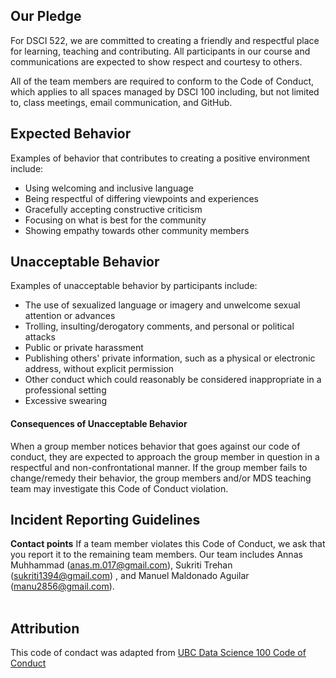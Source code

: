 ## Our Pledge

For DSCI 522, we are committed to creating a friendly and respectful place for learning, teaching and contributing. 
All participants in our course and communications are expected to show respect and courtesy to others.

All of the team members are required to conform to the Code of Conduct, which applies to all spaces managed by DSCI 100 including, but not limited to, class meetings, email communication, and GitHub. 

## Expected Behavior

Examples of behavior that contributes to creating a positive environment
include:

* Using welcoming and inclusive language
* Being respectful of differing viewpoints and experiences
* Gracefully accepting constructive criticism
* Focusing on what is best for the community
* Showing empathy towards other community members

## Unacceptable Behavior
Examples of unacceptable behavior by participants include:

* The use of sexualized language or imagery and unwelcome sexual attention or
 advances
* Trolling, insulting/derogatory comments, and personal or political attacks
* Public or private harassment
* Publishing others' private information, such as a physical or electronic
 address, without explicit permission
* Other conduct which could reasonably be considered inappropriate in a
 professional setting
* Excessive swearing

#### Consequences of Unacceptable Behavior

When a group member notices behavior that goes against our code of conduct, they are expected to approach the group member in question in a respectful and non-confrontational manner. If the group member fails to change/remedy their behavior, the group members and/or MDS teaching team may investigate this Code of Conduct violation. 

## Incident Reporting Guidelines
**Contact points**
If a team member violates this Code of Conduct, we ask that you report it to the remaining team members. Our team includes Annas Muhhammad (anas.m.017@gmail.com), Sukriti Trehan (sukriti1394@gmail.com) , and Manuel Maldonado Aguilar (manu2856@gmail.com).
<br/> <br/>

## Attribution

This code of condact was adapted from [UBC Data Science 100 Code of Conduct](https://github.com/UBC-DSCI/dsci-100/blob/master/CODE_OF_CONDUCT.md)